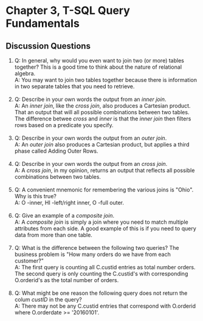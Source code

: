 # Chapter 3, T-SQL Query Fundamentals

## Discussion Questions

1. Q: In general, why would you even want to join two (or more) tables together? This is a good time to think about the nature of relational algebra.  
   A: You may want to join two tables together because there is information in two separate tables that you need to retrieve. <br><br>
1. Q: Describe in your own words the output from an *inner join*.  
   A: An *inner join*, like the *cross join*, also produces a Cartesian product. That an output that will all possible combinations between two tables. The difference betwee *cross* and *inner* is that the *inner join* then filters rows based on a predicate you specify. <br><br>
1. Q: Describe in your own words the output from an *outer join*.  
   A: An *outer join* also produces a Cartesian product, but applies a third phase called Adding Outer Rows. <br><br>
1. Q: Describe in your own words the output from an *cross join*.  
   A: A *cross join*, in my opinion, returns an output that reflects all possible combinations between two tables. <br><br>
1. Q: A convenient mnemonic for remembering the various joins is "Ohio". Why is this true?  
   A: O -inner, HI -left/right inner, O -full outer. <br><br>
1. Q: Give an example of a *composite join*.  
   A: A *composite join* is simply a join where you need to match multiple attributes from each side. A good example of this is if you need to query data from more than one table. <br><br>
1. Q: What is the difference between the following two queries? The business problem is "How many orders do we have from each customer?"  
   A: The first query is counting all C.custid entries as total number orders. The second query is only counting the C.custid's with corresponding O.orderid's as the total number of orders. <br><br>
1. Q: What might be one reason the following query does not return the colum *custID* in the query?  
   A: There may not be any C.custid entries that correspond with O.orderid where O.orderdate >= '20160101'. <br><br>
